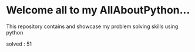 # Welcome all to my AllAboutPython...
This repository contains and showcase my problem solving skills using python

solved : 51
